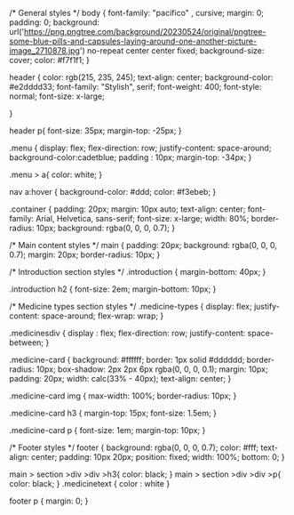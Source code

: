 /* General styles */
body {
    font-family: "pacifico" , cursive;
    margin: 0;
    padding: 0;
    background: url('https://png.pngtree.com/background/20230524/original/pngtree-some-blue-pills-and-capsules-laying-around-one-another-picture-image_2710878.jpg') no-repeat center center fixed;
    background-size: cover;
    color: #f7f1f1;
}

header {
    color: rgb(215, 235, 245);
    text-align: center;
    background-color: #e2dddd33;
    font-family: "Stylish", serif;
    font-weight: 400;
    font-style: normal;
    font-size: x-large;
  
}

header p{
    font-size: 35px;
    margin-top: -25px;
}


.menu {
    display: flex;
    flex-direction: row;
    justify-content: space-around;
    background-color:cadetblue;
    padding : 10px;
    margin-top: -34px;
}

.menu > a{
   color: white;
}

nav a:hover {
    background-color: #ddd;
    color: #f3ebeb;
}

.container {
    padding: 20px;
    margin: 10px auto;
    text-align: center;
    font-family: Arial, Helvetica, sans-serif;
    font-size: x-large;
    width: 80%;
    border-radius: 10px;
    background: rgba(0, 0, 0, 0.7);
}

/* Main content styles */
main {
    padding: 20px;
    background: rgba(0, 0, 0, 0.7);
    margin: 20px;
    border-radius: 10px;
}

/* Introduction section styles */
.introduction {
    margin-bottom: 40px;
}

.introduction h2 {
    font-size: 2em;
    margin-bottom: 10px;
}

/* Medicine types section styles */
.medicine-types {
    display: flex;
    justify-content: space-around;
    flex-wrap: wrap;
}

.medicinesdiv
{
    display : flex;
    flex-direction: row;
    justify-content: space-between;
}

.medicine-card {
    background: #ffffff;
    border: 1px solid #dddddd;
    border-radius: 10px;
    box-shadow: 2px 2px 6px rgba(0, 0, 0, 0.1);
    margin: 10px;
    padding: 20px;
    width: calc(33% - 40px);
    text-align: center;
}

.medicine-card img {
    max-width: 100%;
    border-radius: 10px;
}

.medicine-card h3 {
    margin-top: 15px;
    font-size: 1.5em;
}

.medicine-card p {
    font-size: 1em;
    margin-top: 10px;
}


/* Footer styles */
footer {
    background: rgba(0, 0, 0, 0.7);
    color: #fff;
    text-align: center;
    padding: 10px 20px;
    position: fixed;
    width: 100%;
    bottom: 0;
}

main > section >div >div >h3{
 color: black;
}
main > section >div >div >p{
    color: black;
   }
.medicinetext
{
    color : white
}

footer p {
    margin: 0;
}

